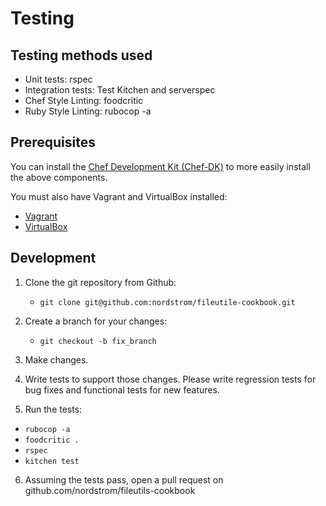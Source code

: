 # Testing

## Testing methods used

* Unit tests: rspec
* Integration tests: Test Kitchen and serverspec
* Chef Style Linting: foodcritic
* Ruby Style Linting: rubocop -a

## Prerequisites

You can install the [Chef Development Kit (Chef-DK)](http://downloads.chef.io/chef-dk/) to more easily install the above components.

You must also have Vagrant and VirtualBox installed:

- [Vagrant](https://vagrantup.com)
- [VirtualBox](https://virtualbox.org)

## Development

1. Clone the git repository from Github:

   - `git clone git@github.com:nordstrom/fileutile-cookbook.git`

2. Create a branch for your changes:

   - `git checkout -b fix_branch`

3. Make changes.
4. Write tests to support those changes.  Please write regression tests for bug fixes and functional tests for new features.
5. Run the tests:

  - `rubocop -a`
  - `foodcritic .`
  - `rspec`
  - `kitchen test`

6. Assuming the tests pass, open a pull request on github.com/nordstrom/fileutils-cookbook
